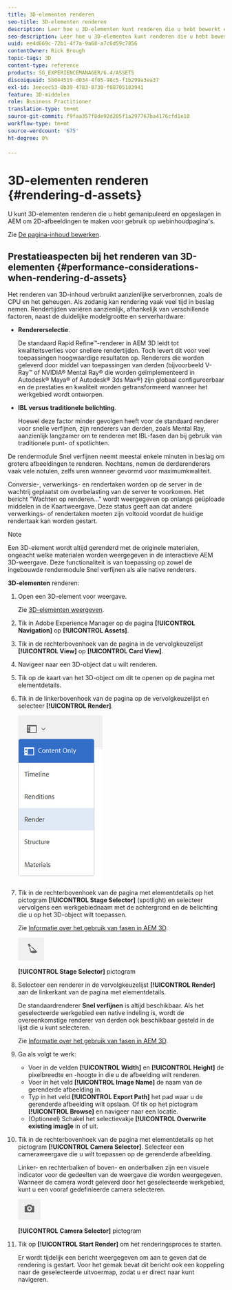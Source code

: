 ```yaml
---
title: 3D-elementen renderen
seo-title: 3D-elementen renderen
description: Leer hoe u 3D-elementen kunt renderen die u hebt bewerkt en opgeslagen in AEM om 2D-afbeeldingen te maken voor uw webpagina's.
seo-description: Leer hoe u 3D-elementen kunt renderen die u hebt bewerkt en opgeslagen in AEM om 2D-afbeeldingen te maken voor uw webpagina's.
uuid: ee4d669c-72b1-4f7a-9a68-a7c6d59c7856
contentOwner: Rick Brough
topic-tags: 3D
content-type: reference
products: SG_EXPERIENCEMANAGER/6.4/ASSETS
discoiquuid: 5b044519-d034-4f05-98c5-f1b299a3ea37
exl-id: 3eecec53-0b39-4783-8730-f08705183941
feature: 3D-middelen
role: Business Practitioner
translation-type: tm+mt
source-git-commit: f9faa357f8de92d205f1a297767ba4176cfd1e10
workflow-type: tm+mt
source-wordcount: '675'
ht-degree: 0%

---
```


# 3D-elementen renderen {#rendering-d-assets}

U kunt 3D-elementen renderen die u hebt gemanipuleerd en opgeslagen in AEM om 2D-afbeeldingen te maken voor gebruik op webinhoudpagina&#39;s.

Zie [De pagina-inhoud bewerken](/help/sites-authoring/qg-page-authoring.md#editing-your-page-content).

## Prestatieaspecten bij het renderen van 3D-elementen {#performance-considerations-when-rendering-d-assets}

Het renderen van 3D-inhoud verbruikt aanzienlijke serverbronnen, zoals de CPU en het geheugen. Als zodanig kan rendering vaak veel tijd in beslag nemen. Rendertijden variëren aanzienlijk, afhankelijk van verschillende factoren, naast de duidelijke modelgrootte en serverhardware:

* **Rendererselectie**.

   De standaard Rapid Refine™-renderer in AEM 3D leidt tot kwaliteitsverlies voor snellere rendertijden. Toch levert dit voor veel toepassingen hoogwaardige resultaten op. Renderers die worden geleverd door middel van toepassingen van derden (bijvoorbeeld V-Ray™ of NVIDIA® Mental Ray® die worden geïmplementeerd in Autodesk® Maya® of Autodesk® 3ds Max®) zijn globaal configureerbaar en de prestaties en kwaliteit worden getransformeerd wanneer het werkgebied wordt ontworpen.

* **IBL versus traditionele belichting**.

   Hoewel deze factor minder gevolgen heeft voor de standaard renderer voor snelle verfijnen, zijn renderers van derden, zoals Mental Ray, aanzienlijk langzamer om te renderen met IBL-fasen dan bij gebruik van traditionele punt- of spotlichten.

De rendermodule Snel verfijnen neemt meestal enkele minuten in beslag om grotere afbeeldingen te renderen. Nochtans, nemen de derderenderers vaak vele notulen, zelfs uren wanneer gevormd voor maximumkwaliteit.

Conversie-, verwerkings- en rendertaken worden op de server in de wachtrij geplaatst om overbelasting van de server te voorkomen. Het bericht &quot;Wachten op renderen...&quot; wordt weergegeven op onlangs geüploade middelen in de Kaartweergave. Deze status geeft aan dat andere verwerkings- of rendertaken moeten zijn voltooid voordat de huidige rendertaak kan worden gestart.

>[!NOTE]
>
>Een 3D-element wordt altijd gerenderd met de originele materialen, ongeacht welke materialen worden weergegeven in de interactieve AEM 3D-weergave. Deze functionaliteit is van toepassing op zowel de ingebouwde rendermodule Snel verfijnen als alle native renderers.

**3D-elementen** renderen:

1. Open een 3D-element voor weergave.

   Zie [3D-elementen weergeven](viewing-3d-assets.md).

1. Tik in Adobe Experience Manager op de pagina **[!UICONTROL Navigation]** op **[!UICONTROL Assets]**.
1. Tik in de rechterbovenhoek van de pagina in de vervolgkeuzelijst **[!UICONTROL View]** op **[!UICONTROL Card View]**.
1. Navigeer naar een 3D-object dat u wilt renderen.
1. Tik op de kaart van het 3D-object om dit te openen op de pagina met elementdetails.
1. Tik in de linkerbovenhoek van de pagina op de vervolgkeuzelijst en selecteer **[!UICONTROL Render]**.

   ![chlimage_1-369](assets/chlimage_1-369.png)

1. Tik in de rechterbovenhoek van de pagina met elementdetails op het pictogram **[!UICONTROL Stage Selector]** (spotlight) en selecteer vervolgens een werkgebiednaam met de achtergrond en de belichting die u op het 3D-object wilt toepassen.

   Zie [Informatie over het gebruik van fasen in AEM 3D](about-the-use-of-stages-in-aem-3d.md).

   ![chlimage_1-370](assets/chlimage_1-370.png)

   **[!UICONTROL Stage Selector]** pictogram

1. Selecteer een renderer in de vervolgkeuzelijst **[!UICONTROL Render]** aan de linkerkant van de pagina met elementdetails.

   De standaardrenderer **Snel verfijnen** is altijd beschikbaar. Als het geselecteerde werkgebied een native indeling is, wordt de overeenkomstige renderer van derden ook beschikbaar gesteld in de lijst die u kunt selecteren.

   Zie [Informatie over het gebruik van fasen in AEM 3D](about-the-use-of-stages-in-aem-3d.md).

1. Ga als volgt te werk:

   * Voer in de velden **[!UICONTROL Width]** en **[!UICONTROL Height]** de pixelbreedte en -hoogte in die u de afbeelding wilt renderen.
   * Voer in het veld **[!UICONTROL Image Name]** de naam van de gerenderde afbeelding in.
   * Typ in het veld **[!UICONTROL Export Path]** het pad waar u de gerenderde afbeelding wilt opslaan. Of tik op het pictogram **[!UICONTROL Browse]** en navigeer naar een locatie.
   * (Optioneel) Schakel het selectievakje **[!UICONTROL Overwrite existing imag]e** in of uit.

1. Tik in de rechterbovenhoek van de pagina met elementdetails op het pictogram **[!UICONTROL Camera Selector]**. Selecteer een cameraweergave die u wilt toepassen op de gerenderde afbeelding.

   Linker- en rechterbalken of boven- en onderbalken zijn een visuele indicator voor de gedeelten van de weergave die worden weergegeven. Wanneer de camera wordt geleverd door het geselecteerde werkgebied, kunt u een vooraf gedefinieerde camera selecteren.

   ![chlimage_1-371](assets/chlimage_1-371.png)

   **[!UICONTROL Camera Selector]** pictogram

1. Tik op **[!UICONTROL Start Render]** om het renderingsproces te starten.

   Er wordt tijdelijk een bericht weergegeven om aan te geven dat de rendering is gestart. Voor het gemak bevat dit bericht ook een koppeling naar de geselecteerde uitvoermap, zodat u er direct naar kunt navigeren.
